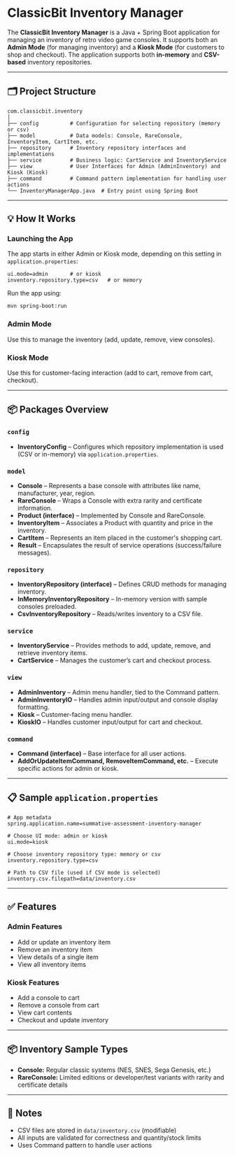 # ClassicBit Inventory Manager

The **ClassicBit Inventory Manager** is a Java + Spring Boot application for managing an inventory of retro video game consoles. It supports both an **Admin Mode** (for managing inventory) and a **Kiosk Mode** (for customers to shop and checkout). The application supports both **in-memory** and **CSV-based** inventory repositories.

---

## 🗂 Project Structure

```
com.classicbit.inventory
│
├── config          # Configuration for selecting repository (memory or csv)
├── model           # Data models: Console, RareConsole, InventoryItem, CartItem, etc.
├── repository      # Inventory repository interfaces and implementations
├── service         # Business logic: CartService and InventoryService
├── view            # User Interfaces for Admin (AdminInventory) and Kiosk (Kiosk)
├── command         # Command pattern implementation for handling user actions
└── InventoryManagerApp.java  # Entry point using Spring Boot
```

---

## 💡 How It Works

### Launching the App

The app starts in either Admin or Kiosk mode, depending on this setting in `application.properties`:

```properties
ui.mode=admin       # or kiosk
inventory.repository.type=csv   # or memory
```

Run the app using:

```bash
mvn spring-boot:run
```

### Admin Mode
Use this to manage the inventory (add, update, remove, view consoles).

### Kiosk Mode
Use this for customer-facing interaction (add to cart, remove from cart, checkout).

---

## 📦 Packages Overview

### `config`
- **InventoryConfig** – Configures which repository implementation is used (CSV or in-memory) via `application.properties`.

### `model`
- **Console** – Represents a base console with attributes like name, manufacturer, year, region.
- **RareConsole** – Wraps a Console with extra rarity and certificate information.
- **Product (interface)** – Implemented by Console and RareConsole.
- **InventoryItem** – Associates a Product with quantity and price in the inventory.
- **CartItem** – Represents an item placed in the customer's shopping cart.
- **Result<T>** – Encapsulates the result of service operations (success/failure messages).

### `repository`
- **InventoryRepository (interface)** – Defines CRUD methods for managing inventory.
- **InMemoryInventoryRepository** – In-memory version with sample consoles preloaded.
- **CsvInventoryRepository** – Reads/writes inventory to a CSV file.

### `service`
- **InventoryService** – Provides methods to add, update, remove, and retrieve inventory items.
- **CartService** – Manages the customer’s cart and checkout process.

### `view`
- **AdminInventory** – Admin menu handler, tied to the Command pattern.
- **AdminInventoryIO** – Handles admin input/output and console display formatting.
- **Kiosk** – Customer-facing menu handler.
- **KioskIO** – Handles customer input/output for cart and checkout.

### `command`
- **Command (interface)** – Base interface for all user actions.
- **AddOrUpdateItemCommand, RemoveItemCommand, etc.** – Execute specific actions for admin or kiosk.

---

## 📋 Sample `application.properties`

```properties
# App metadata
spring.application.name=summative-assessment-inventory-manager

# Choose UI mode: admin or kiosk
ui.mode=kiosk

# Choose inventory repository type: memory or csv
inventory.repository.type=csv

# Path to CSV file (used if CSV mode is selected)
inventory.csv.filepath=data/inventory.csv
```

---

## ✅ Features

### Admin Features
- Add or update an inventory item
- Remove an inventory item
- View details of a single item
- View all inventory items

### Kiosk Features
- Add a console to cart
- Remove a console from cart
- View cart contents
- Checkout and update inventory

---

## 📦 Inventory Sample Types

- **Console:** Regular classic systems (NES, SNES, Sega Genesis, etc.)
- **RareConsole:** Limited editions or developer/test variants with rarity and certificate details

---

## 📎 Notes
- CSV files are stored in `data/inventory.csv` (modifiable)
- All inputs are validated for correctness and quantity/stock limits
- Uses Command pattern to handle user actions

